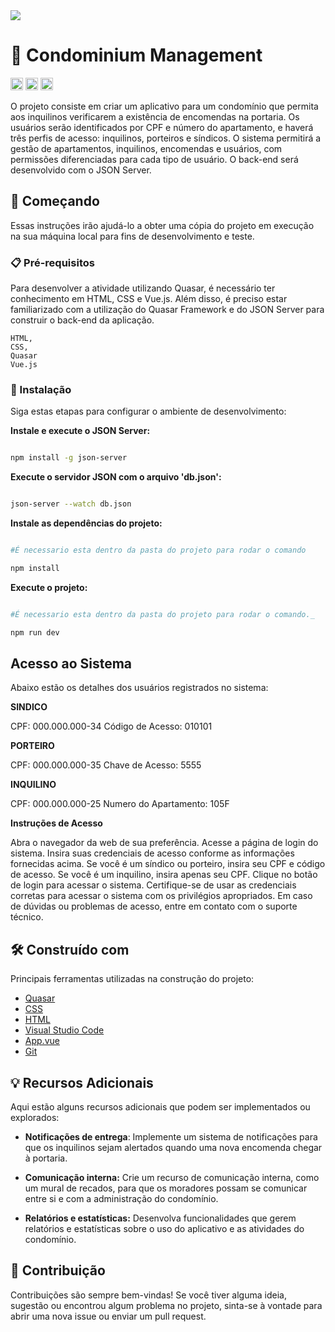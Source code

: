 <img src="http://img.shields.io/static/v1?label=STATUS&message=EM%20DESENVOLVIMENTO&color=GREEN&style=for-the-badge"/>
</p>

# 🏢 Condominium Management

<code><img height="20" src="https://img.shields.io/badge/JavaScript-323330?style=for-the-badge&logo=javascript&logoColor=F7DF1E"></code>
<code><img height="20" src="https://img.shields.io/badge/HTML-239120?style=for-the-badge&logo=html5&logoColor=white"></code>
<code><img height="20" src="https://img.shields.io/badge/CSS-239120?&style=for-the-badge&logo=css3&logoColor=white"></code>

O projeto consiste em criar um aplicativo para um condomínio que permita aos inquilinos verificarem a existência de encomendas na portaria. Os usuários serão identificados por CPF e número do apartamento, e haverá três perfis de acesso: inquilinos, porteiros e síndicos. O sistema permitirá a gestão de apartamentos, inquilinos, encomendas e usuários, com permissões diferenciadas para cada tipo de usuário. O back-end será desenvolvido com o JSON Server.

## 🚀 Começando

Essas instruções irão ajudá-lo a obter uma cópia do projeto em execução na sua máquina local para fins de desenvolvimento e teste.

### 📋 Pré-requisitos

Para desenvolver a atividade utilizando Quasar, é necessário ter conhecimento em HTML, CSS e Vue.js. Além disso, é preciso estar familiarizado com a utilização do Quasar Framework e do JSON Server para construir o back-end da aplicação.

```
HTML,
CSS,
Quasar
Vue.js

```

### 🔧 Instalação

Siga estas etapas para configurar o ambiente de desenvolvimento:

**Instale e execute o JSON Server:**

```bash

npm install -g json-server

```

**Execute o servidor JSON com o arquivo 'db.json':**

```bash

json-server --watch db.json

```

**Instale as dependências do projeto:**

```bash

#É necessario esta dentro da pasta do projeto para rodar o comando

npm install
```

**Execute o projeto:**

```bash

#É necessario esta dentro da pasta do projeto para rodar o comando._

npm run dev
```

## Acesso ao Sistema

Abaixo estão os detalhes dos usuários registrados no sistema:

**SINDICO**

CPF: 000.000.000-34
Código de Acesso: 010101

**PORTEIRO**

CPF: 000.000.000-35
Chave de Acesso: 5555

**INQUILINO**

CPF: 000.000.000-25
Numero do Apartamento: 105F

**Instruções de Acesso**

Abra o navegador da web de sua preferência.
Acesse a página de login do sistema.
Insira suas credenciais de acesso conforme as informações fornecidas acima.
Se você é um síndico ou porteiro, insira seu CPF e código de acesso. Se você é um inquilino, insira apenas seu CPF.
Clique no botão de login para acessar o sistema.
Certifique-se de usar as credenciais corretas para acessar o sistema com os privilégios apropriados. Em caso de dúvidas ou problemas de acesso, entre em contato com o suporte técnico.

## 🛠️ Construído com

Principais ferramentas utilizadas na construção do projeto:

- [Quasar](https://quasar.dev/)
- [CSS](https://developer.mozilla.org/pt-BR/docs/Web/CSS)
- [HTML](https://developer.mozilla.org/pt-BR/docs/Web/HTML)
- [Visual Studio Code](https://code.visualstudio.com)
- [App.vue](https://vuejs.org)
- [Git](https://docs.github.com/pt/account-and-profile)

## 💡 Recursos Adicionais

Aqui estão alguns recursos adicionais que podem ser implementados ou explorados:

- **Notificações de entrega**: Implemente um sistema de notificações para que os inquilinos sejam alertados quando uma nova encomenda chegar à portaria.

- **Comunicação interna:** Crie um recurso de comunicação interna, como um mural de recados, para que os moradores possam se comunicar entre si e com a administração do condomínio.

- **Relatórios e estatísticas:** Desenvolva funcionalidades que gerem relatórios e estatísticas sobre o uso do aplicativo e as atividades do condomínio.

## 🤝 Contribuição

Contribuições são sempre bem-vindas! Se você tiver alguma ideia, sugestão ou encontrou algum problema no projeto, sinta-se à vontade para abrir uma nova issue ou enviar um pull request.
